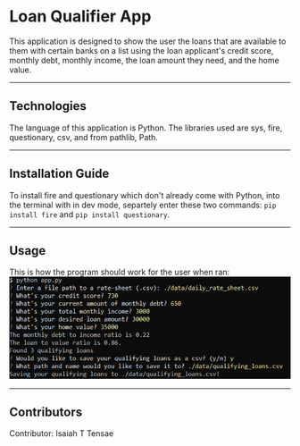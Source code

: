 # Loan Qualifier App

This application is designed to show the user the loans that are available to them with certain banks on a list using the loan applicant's credit score, monthly debt, monthly income, the loan amount they need, and the home value.


---

## Technologies

The language of this application is Python. The libraries used are sys, fire, questionary, csv, and from pathlib, Path.

---

## Installation Guide

To install fire and questionary which don't already come with Python, into the terminal with in dev mode, separtely enter these two commands:
`pip install fire` and `pip install questionary`.

---

## Usage

This is how the program should work for the user when ran:
![Use image.](Starter_Code/loan_qualifier_app/images/use_example.png)

---

## Contributors

Contributor:
Isaiah T Tensae
